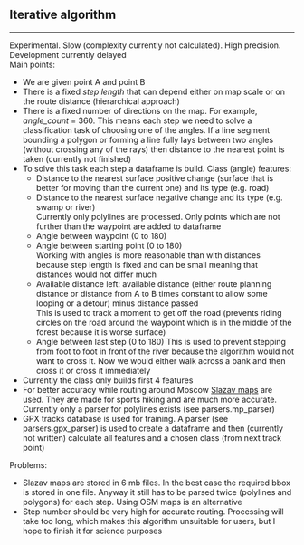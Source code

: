 ## Iterative algorithm
___
Experimental. Slow (complexity currently not calculated). High precision. Development currently delayed  
Main points:
- We are given point A and point B
- There is a fixed _step length_ that can depend either on map scale or on the route distance (hierarchical approach)
- There is a fixed number of directions on the map. For example, _angle_count_ = 360. This means each step we need to solve a classification task of choosing one of the angles. If a line segment bounding a polygon or forming a line fully lays between two angles (without crossing any of the rays) then distance to the nearest point is taken (currently not finished)
- To solve this task each step a dataframe is build. Class (angle) features:
  - Distance to the nearest surface positive change (surface that is better for moving than the current one) and its type (e.g. road)
  - Distance to the nearest surface negative change and its type (e.g. swamp or river)  
  Currently only polylines are processed. Only points which are not further than the waypoint are added to dataframe
  - Angle between waypoint (0 to 180)
  - Angle between starting point (0 to 180)  
  Working with angles is more reasonable than with distances because step length is fixed and can be small meaning that distances would not differ much
  - Available distance left: available distance (either route planning distance or distance from A to B times constant to allow some looping or a detour) minus distance passed  
  This is used to track a moment to get off the road (prevents riding circles on the road around the waypoint which is in the middle of the forest because it is worse surface)
  - Angle between last step (0 to 180)
  This is used to prevent stepping from foot to foot in front of the river because the algorithm would not want to cross it. Now we would either walk across a bank and then cross it or cross it immediately
- Currently the class only builds first 4 features
- For better accuracy while routing around Moscow [Slazav maps](http://slazav.xyz/maps/) are used. They are made for sports hiking and are much more accurate. Currently only a parser for polylines exists (see parsers.mp_parser)
- GPX tracks database is used for training. A parser (see parsers.gpx_parser) is used to create a dataframe and then (currently not written) calculate all features and a chosen class (from next track point)  

Problems:
- Slazav maps are stored in 6 mb files. In the best case the required bbox is stored in one file. Anyway it still has to be parsed twice (polylines and polygons) for each step. Using OSM maps is an alternative
- Step number should be very high for accurate routing. Processing will take too long, which makes this algorithm unsuitable for users, but I hope to finish it for science purposes  
